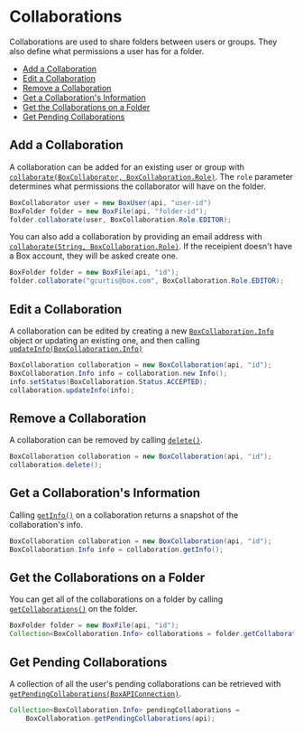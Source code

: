 Collaborations
==============

Collaborations are used to share folders between users or groups. They also
define what permissions a user has for a folder.

* [Add a Collaboration](#add-a-collaboration)
* [Edit a Collaboration](#edit-a-collaboration)
* [Remove a Collaboration](#remove-a-collaboration)
* [Get a Collaboration's Information](#get-a-collaborations-information)
* [Get the Collaborations on a Folder](#get-the-collaborations-on-a-folder)
* [Get Pending Collaborations](#get-pending-collaborations)

Add a Collaboration
-------------------

A collaboration can be added for an existing user or group with
[`collaborate(BoxCollaborator, BoxCollaboration.Role)`][collaborate1]. The
`role` parameter determines what permissions the collaborator will have on the
folder.

```java
BoxCollaborator user = new BoxUser(api, "user-id")
BoxFolder folder = new BoxFile(api, "folder-id");
folder.collaborate(user, BoxCollaboration.Role.EDITOR);
```

You can also add a collaboration by providing an email address with
[`collaborate(String, BoxCollaboration.Role)`][collaborate2]. If the receipient
doesn't have a Box account, they will be asked create one.

```java
BoxFolder folder = new BoxFile(api, "id");
folder.collaborate("gcurtis@box.com", BoxCollaboration.Role.EDITOR);
```

[collaborate1]: http://opensource.box.com/box-java-sdk/javadoc/com/box/sdk/BoxFolder.html#collaborate(com.box.sdk.BoxCollaborator,%20com.box.sdk.BoxCollaboration.Role)
[collaborate2]: http://opensource.box.com/box-java-sdk/javadoc/com/box/sdk/BoxFolder.html#collaborate(java.lang.String,%20com.box.sdk.BoxCollaboration.Role)

Edit a Collaboration
--------------------

A collaboration can be edited by creating a new
[`BoxCollaboration.Info`][box-collaboration-info] object or updating an existing
one, and then calling [`updateInfo(BoxCollaboration.Info)`][update-info]

```java
BoxCollaboration collaboration = new BoxCollaboration(api, "id");
BoxCollaboration.Info info = collaboration.new Info();
info.setStatus(BoxCollaboration.Status.ACCEPTED);
collaboration.updateInfo(info);
```

[box-collaboration-info]: http://opensource.box.com/box-java-sdk/javadoc/com/box/sdk/BoxCollaboration.Info.html
[update-info]: http://opensource.box.com/box-java-sdk/javadoc/com/box/sdk/BoxCollaboration.html#updateInfo(com.box.sdk.BoxCollaboration.Info)

Remove a Collaboration
----------------------

A collaboration can be removed by calling [`delete()`][delete].

```java
BoxCollaboration collaboration = new BoxCollaboration(api, "id");
collaboration.delete();
```

[delete]: http://opensource.box.com/box-java-sdk/javadoc/com/box/sdk/BoxCollaboration.html#delete()

Get a Collaboration's Information
---------------------------------

Calling [`getInfo()`][get-info] on a collaboration returns a snapshot of the
collaboration's info.

```java
BoxCollaboration collaboration = new BoxCollaboration(api, "id");
BoxCollaboration.Info info = collaboration.getInfo();
```

[get-info]: http://opensource.box.com/box-java-sdk/javadoc/com/box/sdk/BoxCollaboration.html#getInfo()

Get the Collaborations on a Folder
----------------------------------

You can get all of the collaborations on a folder by calling
[`getCollaborations()`][get-collaborations] on the folder.

```java
BoxFolder folder = new BoxFile(api, "id");
Collection<BoxCollaboration.Info> collaborations = folder.getCollaborations();
```

[get-collaborations]: http://opensource.box.com/box-java-sdk/javadoc/com/box/sdk/BoxFolder.html#getCollaborations()

Get Pending Collaborations
--------------------------

A collection of all the user's pending collaborations can be retrieved with
[`getPendingCollaborations(BoxAPIConnection)`][get-pending-collaborations].

```java
Collection<BoxCollaboration.Info> pendingCollaborations =
    BoxCollaboration.getPendingCollaborations(api);
```

[get-pending-collaborations]: http://opensource.box.com/box-java-sdk/javadoc/com/box/sdk/BoxCollaboration.html#getPendingCollaborations(com.box.sdk.BoxAPIConnection)
